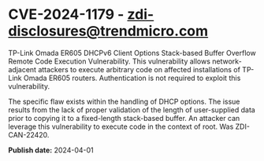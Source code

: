 # CVE-2024-1179 - zdi-disclosures@trendmicro.com

TP-Link Omada ER605 DHCPv6 Client Options Stack-based Buffer Overflow Remote Code Execution Vulnerability. This vulnerability allows network-adjacent attackers to execute arbitrary code on affected installations of TP-Link Omada ER605 routers. Authentication is not required to exploit this vulnerability.

The specific flaw exists within the handling of DHCP options. The issue results from the lack of proper validation of the length of user-supplied data prior to copying it to a fixed-length stack-based buffer. An attacker can leverage this vulnerability to execute code in the context of root. Was ZDI-CAN-22420.

**Publish date:** 2024-04-01
